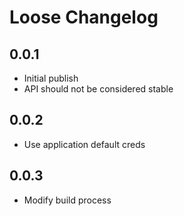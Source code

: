 # Loose Changelog

## 0.0.1
- Initial publish
- API should not be considered stable

## 0.0.2
- Use application default creds

## 0.0.3
- Modify build process